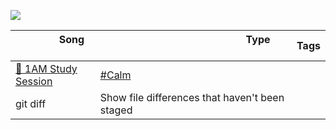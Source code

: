 ![](https://github.com/joanafonsogomes/AmbienceSongs/blob/main/header.JPG)

| &nbsp; &nbsp; &nbsp; &nbsp; &nbsp; &nbsp; &nbsp; &nbsp; Song &nbsp; &nbsp; &nbsp; &nbsp; &nbsp; &nbsp; &nbsp; &nbsp; | &nbsp; &nbsp; &nbsp; &nbsp; &nbsp; &nbsp; &nbsp; &nbsp;  &nbsp; &nbsp; &nbsp; &nbsp; &nbsp; &nbsp; &nbsp; &nbsp; &nbsp; &nbsp; &nbsp; &nbsp; &nbsp; &nbsp; &nbsp; &nbsp; &nbsp; &nbsp; &nbsp; Type &nbsp; &nbsp; &nbsp; &nbsp; &nbsp; &nbsp; &nbsp; &nbsp; &nbsp; &nbsp; &nbsp; &nbsp; &nbsp; &nbsp; &nbsp; &nbsp; &nbsp; &nbsp; &nbsp; &nbsp; &nbsp; &nbsp; &nbsp; &nbsp;  &nbsp; &nbsp; &nbsp; | Tags |
| ---------------- | ----------------------------------------- | ----------------------------------------- |
| [🌙 1AM Study Session](https://github.com/joanafonsogomes/AmbienceSongs/blob/main/Ambience_mds/1AM_study_session.md) | <a href="/tags/hashtag" class="tag">#Calm</a> |
| git diff | Show file differences that haven't been staged |
